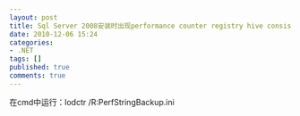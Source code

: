 ```yaml
---
layout: post
title: Sql Server 2008安装时出现performance counter registry hive consistency failed的解决
date: 2010-12-06 15:24
categories:
- .NET
tags: []
published: true
comments: true
---
```

在cmd中运行：lodctr /R:PerfStringBackup.ini
